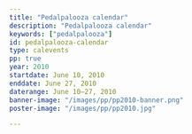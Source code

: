 ```yaml
---
title: "Pedalpalooza calendar"
description: "Pedalpalooza calendar"
keywords: ["pedalpalooza"]
id: pedalpalooza-calendar
type: calevents
pp: true
year: 2010
startdate: June 10, 2010
enddate: June 27, 2010
daterange: June 10–27, 2010
banner-image: "/images/pp/pp2010-banner.png"
poster-image: "/images/pp/pp2010.jpg"

---
```

